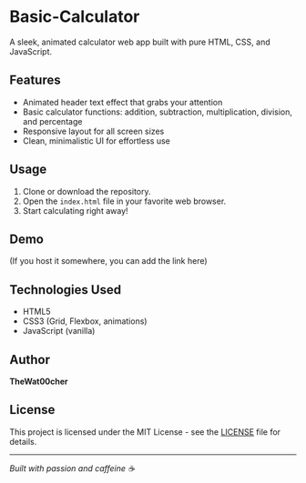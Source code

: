 # Basic-Calculator

A sleek, animated calculator web app built with pure HTML, CSS, and JavaScript.

## Features

- Animated header text effect that grabs your attention
- Basic calculator functions: addition, subtraction, multiplication, division, and percentage
- Responsive layout for all screen sizes
- Clean, minimalistic UI for effortless use

## Usage

1. Clone or download the repository.
2. Open the `index.html` file in your favorite web browser.
3. Start calculating right away!

## Demo

(If you host it somewhere, you can add the link here)

## Technologies Used

- HTML5
- CSS3 (Grid, Flexbox, animations)
- JavaScript (vanilla)

## Author

**TheWat00cher**

## License

This project is licensed under the MIT License - see the [LICENSE](LICENSE) file for details.

---

*Built with passion and caffeine ☕*
